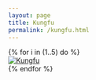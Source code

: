 ```yaml
---
layout: page
title: Kungfu
permalink: /kungfu.html
---
```


<div class="row">
  {% for i in (1..5) do %}
  <div class="col-xs-6 col-sm-3">
    <a class="fancybox" rel="group" href="/img/kungfu/img-{{ i }}.jpg">
      <img class="img-responsive" src="/img/kungfu/img-{{ i }}.jpg" alt="Kungfu" />
    </a>
  </div>
  {% endfor %}
</div>
